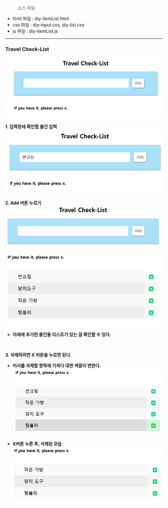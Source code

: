 > 소스 파일 <br>
- html 파일 : diy-itemList.html
- css 파일 : diy-input.css, diy-list.css
- js 파일 : diy-itemList.js

---
### Travel Check-List

![alt text](image.png)
<br>

<b>1. 입력창에 확인할 물건 입력
![alt text](image-2.png)

<b>2. Add 버튼 누르기
![alt text](image-3.png)

- 아래에 추가한 물건들 리스트가 있는 걸 확인할 수 있다.
<br>

<b>3. 삭제하려면 X 버튼을 누르면 된다.

- 커서를 삭제할 항목에 가져다 대면 색깔이 변한다.
![alt text](image-4.png) <br>

- X버튼 누른 후, 삭제된 모습
![alt text](image-5.png)


